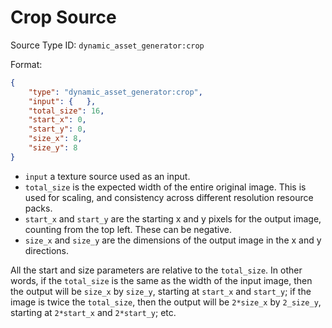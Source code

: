 # Crop Source

Source Type ID: `dynamic_asset_generator:crop`

Format:

```json
{
    "type": "dynamic_asset_generator:crop",
    "input": {   },
    "total_size": 16,
    "start_x": 0,
    "start_y": 0,
    "size_x": 8,
    "size_y": 8
}
```

* `input` a texture source used as an input.
* `total_size` is the expected width of the entire original image. This is used for scaling, and consistency across different resolution resource packs.
* `start_x` and `start_y` are the starting x and y pixels for the output image, counting from the top left. These can be negative.
* `size_x` and `size_y` are the dimensions of the output image in the x and y directions.

All the start and size parameters are relative to the `total_size`. In other words, if the `total_size` is the same as the width of the input image, then the output will be `size_x` by `size_y`, starting at `start_x` and `start_y`; if the image is twice the `total_size`, then the output will be `2*size_x` by `2_size_y`, starting at `2*start_x` and `2*start_y`; etc.
